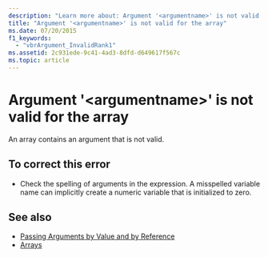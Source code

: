 ```yaml
---
description: "Learn more about: Argument '<argumentname>' is not valid for the array"
title: "Argument '<argumentname>' is not valid for the array"
ms.date: 07/20/2015
f1_keywords: 
  - "vbrArgument_InvalidRank1"
ms.assetid: 2c931ede-9c41-4ad3-8dfd-d649617f567c
ms.topic: article
---
```

# Argument '\<argumentname>' is not valid for the array

An array contains an argument that is not valid.  
  
## To correct this error  
  
- Check the spelling of arguments in the expression. A misspelled variable name can implicitly create a numeric variable that is initialized to zero.  
  
## See also

- [Passing Arguments by Value and by Reference](../programming-guide/language-features/procedures/passing-arguments-by-value-and-by-reference.md)
- [Arrays](../programming-guide/language-features/arrays/index.md)
